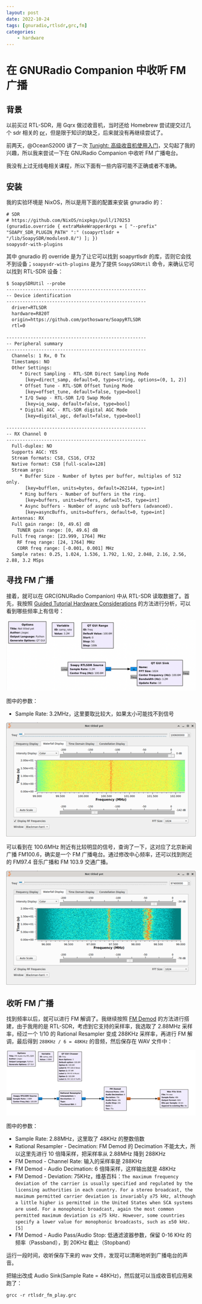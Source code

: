 ```yaml
---
layout: post
date: 2022-10-24
tags: [gnuradio,rtlsdr,grc,fm]
categories:
    - hardware
---
```


# 在 GNURadio Companion 中收听 FM 广播

## 背景

以前买过 RTL-SDR，用 Gqrx 做过收音机，当时还给 Homebrew 尝试提交过几个 sdr 相关的 [pr](https://github.com/Homebrew/legacy-homebrew/pulls?q=is%3Apr+author%3Ajiegec+)，但是限于知识的缺乏，后来就没有再继续尝试了。

前两天，@OceanS2000 讲了一次 [Tunight: 高级收音机使用入门](https://tuna.moe/event/2022/hacking-radio/)，又勾起了我的兴趣，所以我来尝试一下在 GNURadio Companion 中收听 FM 广播电台。

我没有上过无线电相关课程，所以下面有一些内容可能不正确或者不准确。

<!-- more -->

## 安装

我的实验环境是 NixOS，所以是用下面的配置来安装 gnuradio 的：

```
# SDR
# https://github.com/NixOS/nixpkgs/pull/170253
(gnuradio.override { extraMakeWrapperArgs = [ "--prefix" "SOAPY_SDR_PLUGIN_PATH" ":" (soapyrtlsdr + "/lib/SoapySDR/modules0.8/") ]; })
soapysdr-with-plugins
```

其中 gnuradio 的 override 是为了让它可以找到 soapyrtlsdr 的库，否则它会找不到设备；`soapysdr-with-plugins` 是为了提供 `SoapySDRUtil` 命令，来确认它可以找到 RTL-SDR 设备：

```shell
$ SoapySDRUtil --probe
----------------------------------------------------
-- Device identification
----------------------------------------------------
  driver=RTLSDR
  hardware=R820T
  origin=https://github.com/pothosware/SoapyRTLSDR
  rtl=0

----------------------------------------------------
-- Peripheral summary
----------------------------------------------------
  Channels: 1 Rx, 0 Tx
  Timestamps: NO
  Other Settings:
     * Direct Sampling - RTL-SDR Direct Sampling Mode
       [key=direct_samp, default=0, type=string, options=(0, 1, 2)]
     * Offset Tune - RTL-SDR Offset Tuning Mode
       [key=offset_tune, default=false, type=bool]
     * I/Q Swap - RTL-SDR I/Q Swap Mode
       [key=iq_swap, default=false, type=bool]
     * Digital AGC - RTL-SDR digital AGC Mode
       [key=digital_agc, default=false, type=bool]

----------------------------------------------------
-- RX Channel 0
----------------------------------------------------
  Full-duplex: NO
  Supports AGC: YES
  Stream formats: CS8, CS16, CF32
  Native format: CS8 [full-scale=128]
  Stream args:
     * Buffer Size - Number of bytes per buffer, multiples of 512 only.
       [key=bufflen, units=bytes, default=262144, type=int]
     * Ring buffers - Number of buffers in the ring.
       [key=buffers, units=buffers, default=15, type=int]
     * Async buffers - Number of async usb buffers (advanced).
       [key=asyncBuffs, units=buffers, default=0, type=int]
  Antennas: RX
  Full gain range: [0, 49.6] dB
    TUNER gain range: [0, 49.6] dB
  Full freq range: [23.999, 1764] MHz
    RF freq range: [24, 1764] MHz
    CORR freq range: [-0.001, 0.001] MHz
  Sample rates: 0.25, 1.024, 1.536, 1.792, 1.92, 2.048, 2.16, 2.56, 2.88, 3.2 MSps
```

## 寻找 FM 广播

接着，就可以在 GRC(GNURadio Companion) 中从 RTL-SDR 读取数据了。首先，我按照 [Guided Tutorial Hardware Considerations](https://wiki.gnuradio.org/index.php/Guided_Tutorial_Hardware_Considerations) 的方法进行分析，可以看到哪些频率上有信号：

![](./rtlsdr-analyze.png)

图中的参数：

- Sample Rate: 3.2MHz，这里要取比较大，如果太小可能找不到信号

![](./rtlsdr-analyze-waterfall.png)

可以看到在 100.6MHz 附近有比较明显的信号，查询了一下，这对应了北京新闻广播 FM100.6，确实是一个 FM 广播电台。通过修改中心频率，还可以找到附近的 FM97.4 音乐广播和 FM 103.9 交通广播。

![](./rtlsdr-analyze-waterfall-fm974.png)

## 收听 FM 广播

找到频率以后，就可以进行 FM 解调了。我继续按照 [FM Demod](https://wiki.gnuradio.org/index.php/FM_Demod) 的方法进行搭建，由于我用的是 RTL-SDR，考虑到它支持的采样率，我选取了 2.88MHz 采样率，经过一个 1/10 的 Rational Resampler 变成 288KHz 采样率，再进行 FM 解调，最后得到 `288KHz / 6 = 48KHz` 的音频，然后保存在 WAV 文件中：

![](./rtlsdr-fm.png)

图中的参数：

- Sample Rate: 2.88MHz，这里取了 48KHz 的整数倍数
- Rational Resampler - Decimation: FM Demod 的 Decimation 不能太大，所以这里先进行 10 倍降采样，把采样率从 2.88MHz 降到 288KHz
- FM Demod - Channel Rate: 输入的采样率是 288KHz
- FM Demod - Audio Decimation: 6 倍降采样，这样输出就是 48KHz
- FM Demod - Deviation: 75KHz，维基百科：`The maximum frequency deviation of the carrier is usually specified and regulated by the licensing authorities in each country. For a stereo broadcast, the maximum permitted carrier deviation is invariably ±75 kHz, although a little higher is permitted in the United States when SCA systems are used. For a monophonic broadcast, again the most common permitted maximum deviation is ±75 kHz. However, some countries specify a lower value for monophonic broadcasts, such as ±50 kHz.[5]`
- FM Demod - Audio Pass/Audio Stop: 低通滤波器参数，保留 0-16 KHz 的频率（Passband），到 20KHz 截止（Stopband）

运行一段时间，收听保存下来的 wav 文件，发现可以清晰地听到广播电台的声音。

把输出改成 Audio Sink(Sample Rate = 48KHz)，然后就可以当成收音机应用来跑了：

```shell
grcc -r rtlsdr_fm_play.grc
```
